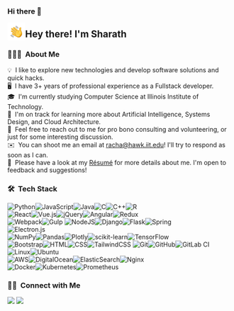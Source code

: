 ### Hi there 👋




<img alt="Night Coding" src="./assets/Hand%20Wave.gif" width='40' align="left"/><h2>Hey there! I'm Sharath</h2>

### 👨🏻‍💻 &nbsp;About Me

💡 &nbsp;I like to explore new technologies and develop software solutions and quick hacks.\
🖥️ &nbsp;I have 3+ years of professional experience as a Fullstack developer.\
🎓 &nbsp;I'm currently studying Computer Science at Illinois Institute of Technology.\
🌱 &nbsp;I'm on track for learning more about Artificial Intelligence, Systems Design, and Cloud Architecture.\
💬 &nbsp;Feel free to reach out to me for pro bono consulting and volunteering, or just for some interesting discussion.\
✉️ &nbsp;You can shoot me an email at racha@hawk.iit.edu! I'll try to respond as soon as I can.\
📄 &nbsp;Please have a look at my [Résumé](https://drive.google.com/file/d/1-nCkRY6k0UcW2yEOw4EL5pa0xNR7JppL/view?usp=sharing) for more details about me. I'm open to feedback and suggestions!

### 🛠 &nbsp;Tech Stack

![Python](https://img.shields.io/badge/python-3670A0?style=for-the-badge&logo=python&logoColor=ffdd54)![JavaScript](https://img.shields.io/badge/javascript-%23323330.svg?style=for-the-badge&logo=javascript&logoColor=%23F7DF1E)![Java](https://img.shields.io/badge/java-%23ED8B00.svg?style=for-the-badge&logo=openjdk&logoColor=white)![C](https://img.shields.io/badge/c-%2300599C.svg?style=for-the-badge&logo=c&logoColor=white)![C++](https://img.shields.io/badge/c++-%2300599C.svg?style=for-the-badge&logo=c%2B%2B&logoColor=white)![R](https://img.shields.io/badge/r-%23276DC3.svg?style=for-the-badge&logo=r&logoColor=white)\
![React](https://img.shields.io/badge/react-%2320232a.svg?style=for-the-badge&logo=react&logoColor=%2361DAFB)![Vue.js](https://img.shields.io/badge/vuejs-%2335495e.svg?style=for-the-badge&logo=vuedotjs&logoColor=%234FC08D)![jQuery](https://img.shields.io/badge/jquery-%230769AD.svg?style=for-the-badge&logo=jquery&logoColor=white)![Angular](https://img.shields.io/badge/angular-%23DD0031.svg?style=for-the-badge&logo=angular&logoColor=white)![Redux](https://img.shields.io/badge/redux-%23593d88.svg?style=for-the-badge&logo=redux&logoColor=white)\
![Webpack](https://img.shields.io/badge/webpack-%238DD6F9.svg?style=for-the-badge&logo=webpack&logoColor=black)![Gulp](https://img.shields.io/badge/GULP-%23CF4647.svg?style=for-the-badge&logo=gulp&logoColor=white)
![NodeJS](https://img.shields.io/badge/node.js-6DA55F?style=for-the-badge&logo=node.js&logoColor=white)![Django](https://img.shields.io/badge/django-%23092E20.svg?style=for-the-badge&logo=django&logoColor=white)![Flask](https://img.shields.io/badge/flask-%23000.svg?style=for-the-badge&logo=flask&logoColor=white)![Spring](https://img.shields.io/badge/spring-%236DB33F.svg?style=for-the-badge&logo=spring&logoColor=white)\
![Electron.js](https://img.shields.io/badge/Electron-191970?style=for-the-badge&logo=Electron&logoColor=white)\
![NumPy](https://img.shields.io/badge/numpy-%23013243.svg?style=for-the-badge&logo=numpy&logoColor=white)![Pandas](https://img.shields.io/badge/pandas-%23150458.svg?style=for-the-badge&logo=pandas&logoColor=white)![Plotly](https://img.shields.io/badge/Plotly-%233F4F75.svg?style=for-the-badge&logo=plotly&logoColor=white)![scikit-learn](https://img.shields.io/badge/scikit--learn-%23F7931E.svg?style=for-the-badge&logo=scikit-learn&logoColor=white)![TensorFlow](https://img.shields.io/badge/TensorFlow-%23FF6F00.svg?style=for-the-badge&logo=TensorFlow&logoColor=white)\
![Bootstrap](https://img.shields.io/badge/-Bootstrap-05122A?style=for-the-badge&logo=bootstrap&logoColor=563D7C)![HTML](https://img.shields.io/badge/-HTML-05122A?style=for-the-badge&logo=HTML5)![CSS](https://img.shields.io/badge/-CSS-05122A?style=for-the-badge&logo=CSS3&logoColor=1572B6)![TailwindCSS](https://img.shields.io/badge/tailwindcss-%2338B2AC.svg?style=for-the-badge&logo=tailwind-css&logoColor=white)
![Git](https://img.shields.io/badge/git-%23F05033.svg?style=for-the-badge&logo=git&logoColor=white)![GitHub](https://img.shields.io/badge/-GitHub-05122A?style=for-the-badge&logo=github)![GitLab CI](https://img.shields.io/badge/gitlab%20-%23181717.svg?style=for-the-badge&logo=gitlab)\
![Linux](https://img.shields.io/badge/Linux-FCC624?style=for-the-badge&logo=linux&logoColor=black)![Ubuntu](https://img.shields.io/badge/Ubuntu-E95420?style=for-the-badge&logo=ubuntu&logoColor=white)\
![AWS](https://img.shields.io/badge/AWS-%23FF9900.svg?style=for-the-badge&logo=amazon-aws&logoColor=white)![DigitalOcean](https://img.shields.io/badge/DigitalOcean-%230167ff.svg?style=for-the-badge&logo=digitalOcean&logoColor=white)![ElasticSearch](https://img.shields.io/badge/-ElasticSearch-005571?style=for-the-badge&logo=elasticsearch)![Nginx](https://img.shields.io/badge/nginx-%23009639.svg?style=for-the-badge&logo=nginx&logoColor=white)\
![Docker](https://img.shields.io/badge/docker-%230db7ed.svg?style=for-the-badge&logo=docker&logoColor=white)![Kubernetes](https://img.shields.io/badge/kubernetes-%23326ce5.svg?style=for-the-badge&logo=kubernetes&logoColor=white)![Prometheus](https://img.shields.io/badge/Prometheus-E6522C?style=for-the-badge&logo=Prometheus&logoColor=white)

### 🤝🏻 &nbsp;Connect with Me

<a href="https://www.linkedin.com/in/raja-sharath-chandra-acha-290b48146/"><img src="https://img.shields.io/badge/-Raja Sharath Chandra-0077B5?style=flat&logo=Linkedin&logoColor=white"/></a>
<a href="mailto:racha@hawk.iit.edu"><img src="https://img.shields.io/badge/-racha@hawk.iit.edu-D14836?style=flat&logo=Gmail&logoColor=white"/></a>




<!--
**sharathchandra04/sharathchandra04** is a ✨ _special_ ✨ repository because its `README.md` (this file) appears on your GitHub profile.

Here are some ideas to get you started:

  🖥️
- 🔭 I’m currently working on ...
- 🌱 I’m currently learning ...
- 👯 I’m looking to collaborate on ...
- 🤔 I’m looking for help with ...
- 💬 Ask me about ...
- 📫 How to reach me: ...
- 😄 Pronouns: ...
- ⚡ Fun fact: ...
-->

